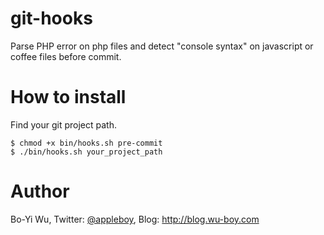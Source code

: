 git-hooks
========

Parse PHP error on php files and detect "console syntax" on javascript or coffee files before commit.

How to install
========

Find your git project path.

    $ chmod +x bin/hooks.sh pre-commit
    $ ./bin/hooks.sh your_project_path

Author
========

Bo-Yi Wu, Twitter: [@appleboy](http://twitter.com/appleboy "Twitter"), Blog: http://blog.wu-boy.com
